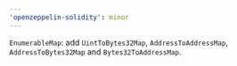 ```yaml
---
'openzeppelin-solidity': minor
---
```


`EnumerableMap`: add `UintToBytes32Map`, `AddressToAddressMap`, `AddressToBytes32Map` and `Bytes32ToAddressMap`.
